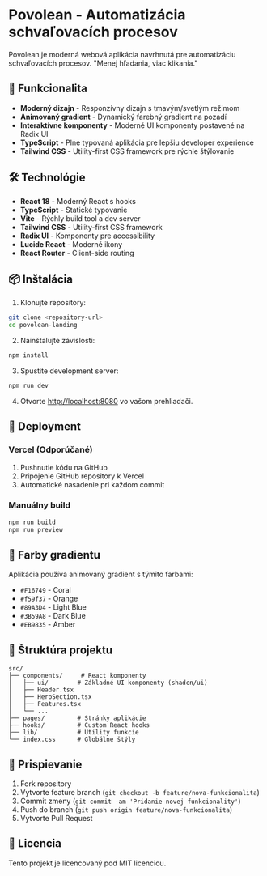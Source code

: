 # Povolean - Automatizácia schvaľovacích procesov

Povolean je moderná webová aplikácia navrhnutá pre automatizáciu schvaľovacích procesov. "Menej hľadania, viac klikania."

## 🚀 Funkcionalita

- **Moderný dizajn** - Responzívny dizajn s tmavým/svetlým režimom
- **Animovaný gradient** - Dynamický farebný gradient na pozadí
- **Interaktívne komponenty** - Moderné UI komponenty postavené na Radix UI
- **TypeScript** - Plne typovaná aplikácia pre lepšiu developer experience
- **Tailwind CSS** - Utility-first CSS framework pre rýchle štýlovanie

## 🛠️ Technológie

- **React 18** - Moderný React s hooks
- **TypeScript** - Statické typovanie
- **Vite** - Rýchly build tool a dev server
- **Tailwind CSS** - Utility-first CSS framework
- **Radix UI** - Komponenty pre accessibility
- **Lucide React** - Moderné ikony
- **React Router** - Client-side routing

## 📦 Inštalácia

1. Klonujte repository:
```bash
git clone <repository-url>
cd povolean-landing
```

2. Nainštalujte závislosti:
```bash
npm install
```

3. Spustite development server:
```bash
npm run dev
```

4. Otvorte [http://localhost:8080](http://localhost:8080) vo vašom prehliadači.

## 🚀 Deployment

### Vercel (Odporúčané)

1. Pushnutie kódu na GitHub
2. Pripojenie GitHub repository k Vercel
3. Automatické nasadenie pri každom commit

### Manuálny build

```bash
npm run build
npm run preview
```

## 🎨 Farby gradientu

Aplikácia používa animovaný gradient s týmito farbami:
- `#F16749` - Coral
- `#f59f37` - Orange  
- `#89A3D4` - Light Blue
- `#3B59A8` - Dark Blue
- `#EB9835` - Amber

## 📁 Štruktúra projektu

```
src/
├── components/     # React komponenty
│   ├── ui/        # Základné UI komponenty (shadcn/ui)
│   ├── Header.tsx
│   ├── HeroSection.tsx
│   ├── Features.tsx
│   └── ...
├── pages/         # Stránky aplikácie
├── hooks/         # Custom React hooks
├── lib/           # Utility funkcie
└── index.css      # Globálne štýly
```

## 🤝 Prispievanie

1. Fork repository
2. Vytvorte feature branch (`git checkout -b feature/nova-funkcionalita`)
3. Commit zmeny (`git commit -am 'Pridanie novej funkcionality'`)
4. Push do branch (`git push origin feature/nova-funkcionalita`)
5. Vytvorte Pull Request

## 📄 Licencia

Tento projekt je licencovaný pod MIT licenciou.
